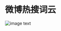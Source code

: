 
# 微博热搜词云
![image text](https://github.com/vmp65l3/weibo_hotrank/blob/master/%E8%AF%8D%E4%BA%91%E5%9B%BE%E7%89%87.jpg)
